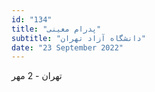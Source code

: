```yaml
---
id: "134"
title: "پدرام معینی"
subtitle: "دانشگاه آزاد تهران"
date: "23 September 2022"
---
```


تهران - 2 مهر 
